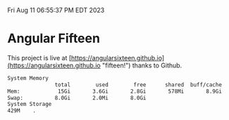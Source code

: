 Fri Aug 11 06:55:37 PM EDT 2023

# Angular Fifteen


This project is live at [https://angularsixteen.github.io](https://angularsixteen.github.io "fifteen!") thanks to Github.

```bash
System Memory
               total        used        free      shared  buff/cache   available
Mem:            15Gi       3.6Gi       2.8Gi       578Mi       8.9Gi        10Gi
Swap:          8.0Gi       2.0Mi       8.0Gi
System Storage
429M	.
```
```bash
